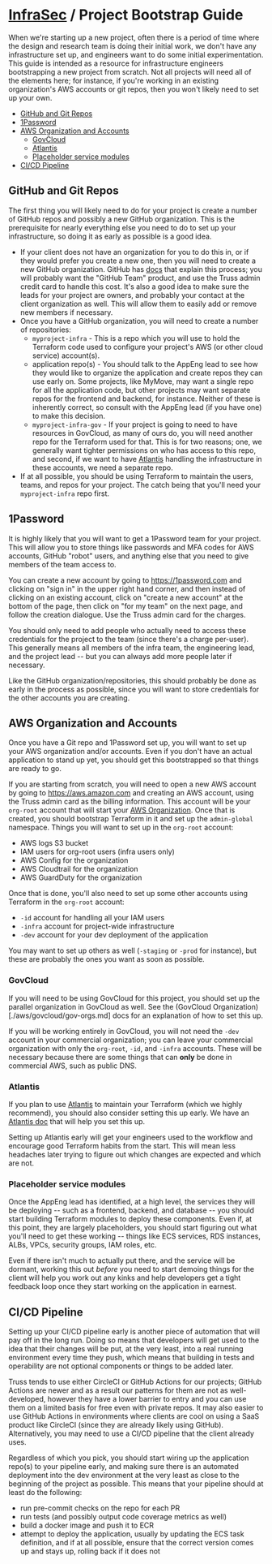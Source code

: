 # [InfraSec](README.md) / Project Bootstrap Guide

When we're starting up a new project, often there is a period of time
where the design and research team is doing their initial work, we don't
have any infrastructure set up, and engineers want to do some initial
experimentation. This guide is intended as a resource for infrastructure
engineers bootstrapping a new project from scratch. Not all projects will
need all of the elements here; for instance, if you're working in an
existing organization's AWS accounts or git repos, then you won't likely
need to set up your own.

<!-- toc -->

- [GitHub and Git Repos](#github-and-git-repos)
- [1Password](#1password)
- [AWS Organization and Accounts](#aws-organization-and-accounts)
  - [GovCloud](#govcloud)
  - [Atlantis](#atlantis)
  - [Placeholder service modules](#placeholder-service-modules)
- [CI/CD Pipeline](#cicd-pipeline)

<!-- Regenerate with "pre-commit run -a markdown-toc" -->

<!-- tocstop -->

## GitHub and Git Repos

The first thing you will likely need to do for your project is create
a number of GitHub repos and possibly a new GitHub organization. This
is the prerequisite for nearly everything else you need to do to set
up your infrastructure, so doing it as early as possible is a good idea.

- If your client does not have an organization for you to do this in,
  or if they would prefer you create a new one, then you will need to
  create a new GitHub organization. GitHub has
  [docs](https://docs.github.com/en/organizations/collaborating-with-groups-in-organizations/creating-a-new-organization-from-scratch)
  that explain this process; you will probably want the "GitHub Team"
  product, and use the Truss admin credit card to handle this cost. It's
  also a good idea to make sure the leads for your project are owners,
  and probably your contact at the client organization as well. This
  will allow them to easily add or remove new members if necessary.
- Once you have a GitHub organization, you will need to create a number
  of repositories:
  - `myproject-infra` - This is a repo which you will use to hold the
    Terraform code used to configure your project's AWS (or other cloud
    service) account(s).
  - application repo(s) - You should talk to the AppEng lead to see how
    they would like to organize the application and create repos they
    can use early on. Some projects, like MyMove, may want a single repo
    for all the application code, but other projects may want separate
    repos for the frontend and backend, for instance. Neither of these
    is inherently correct, so consult with the AppEng lead (if you have
    one) to make this decision.
  - `myproject-infra-gov` - If your project is going to need to have
    resources in GovCloud, as many of ours do, you will need another repo
    for the Terraform used for that. This is for two reasons; one, we
    generally want tighter permissions on who has access to this repo, and
    second, if we want to have [Atlantis](https://runatlantis.io) handling
    the infrastructure in these accounts, we need a separate repo.
- If at all possible, you should be using Terraform to maintain the users,
  teams, and repos for your project. The catch being that you'll need your
  `myproject-infra` repo first.

## 1Password

It is highly likely that you will want to get a 1Password team for your
project. This will allow you to store things like passwords and MFA codes
for AWS accounts, GitHub "robot" users, and anything else that you need
to give members of the team access to.

You can create a new account by going to <https://1password.com> and
clicking on "sign in" in the upper right hand corner, and then instead
of clicking on an existing account, click on "create a new account" at
the bottom of the page, then click on "for my team" on the next page,
and follow the creation dialogue. Use the Truss admin card for the
charges.

You should only need to add people who actually need to access these
credentials for the project to the team (since there's a charge per-user).
This generally means all members of the infra team, the engineering lead,
and the project lead -- but you can always add more people later if
necessary.

Like the GitHub organization/repositories, this should probably be done
as early in the process as possible, since you will want to store
credentials for the other accounts you are creating.

## AWS Organization and Accounts

Once you have a Git repo and 1Password set up, you will want to set up
your AWS organization and/or accounts. Even if you don't have an actual
application to stand up yet, you should get this bootstrapped so that
things are ready to go.

If you are starting from scratch, you will need to open a new AWS account
by going to <https://aws.amazon.com> and creating an AWS account, using
the Truss admin card as the billing information. This account will be your
`org-root` account that will start your
[AWS Organization](./aws/aws-organizations.md). Once that is created, you
should bootstrap Terraform in it and set up the `admin-global` namespace.
Things you will want to set up in the `org-root` account:

- AWS logs S3 bucket
- IAM users for org-root users (infra users only)
- AWS Config for the organization
- AWS Cloudtrail for the organization
- AWS GuardDuty for the organization

Once that is done, you'll also need to set up some other accounts using
Terraform in the `org-root` account:

- `-id` account for handling all your IAM users
- `-infra` account for project-wide infrastructure
- `-dev` account for your dev deployment of the application

You may want to set up others as well (`-staging` or `-prod` for instance),
but these are probably the ones you want as soon as possible.

### GovCloud

If you will need to be using GovCloud for this project, you should set
up the parallel organization in GovCloud as well. See the (GovCloud
Organization)\[./aws/govcloud/gov-orgs.md\] docs for an explanation of how
to set this up.

If you will be working entirely in GovCloud, you will not need the `-dev`
account in your commercial organization; you can leave your commercial
organization with only the `org-root`, `-id`, and `-infra` accounts. These
will be necessary because there are some things that can **only** be done
in commercial AWS, such as public DNS.

### Atlantis

If you plan to use [Atlantis](https://runatlantis.io) to maintain your
Terraform (which we highly recommend), you should also consider setting
this up early. We have an [Atlantis doc](./terraform/atlantis.md) that
will help you set this up.

Setting up Atlantis early will get your engineers used to the workflow
and encourage good Terraform habits from the start. This will mean less
headaches later trying to figure out which changes are expected and which
are not.

### Placeholder service modules

Once the AppEng lead has identified, at a high level, the services they
will be deploying -- such as a frontend, backend, and database -- you
should start building Terraform modules to deploy these components. Even
if, at this point, they are largely placeholders, you should start
figuring out what you'll need to get these working -- things like ECS
services, RDS instances, ALBs, VPCs, security groups, IAM roles, etc.

Even if there isn't much to actually put there, and the service will be
dormant, working this out *before* you need to start demoing things for
the client will help you work out any kinks and help developers get a
tight feedback loop once they start working on the application in earnest.

## CI/CD Pipeline

Setting up your CI/CD pipeline early is another piece of automation that
will pay off in the long run. Doing so means that developers will get used
to the idea that their changes will be put, at the very least, into a real
running environment every time they push, which means that building in
tests and operability are not optional components or things to be added
later.

Truss tends to use either CircleCI or GitHub Actions for our projects;
GitHub Actions are newer and as a result our patterns for them are not as
well-developed, however they have a lower barrier to entry and you can
use them on a limited basis for free even with private repos. It may also
easier to use GitHub Actions in environments where clients are cool on
using a SaaS product like CircleCI (since they are already likely using
GitHub). Alternatively, you may need to use a CI/CD pipeline that the
client already uses.

Regardless of which you pick, you should start wiring up the application
repo(s) to your pipeline early, and making sure there is an automated
deployment into the dev environment at the very least as close to the
beginning of the project as possible. This means that your pipeline
should at least do the following:

- run pre-commit checks on the repo for each PR
- run tests (and possibly output code coverage metrics as well)
- build a docker image and push it to ECR
- attempt to deploy the application, usually by updating the ECS task
  definition, and if at all possible, ensure that the correct version
  comes up and stays up, rolling back if it does not
